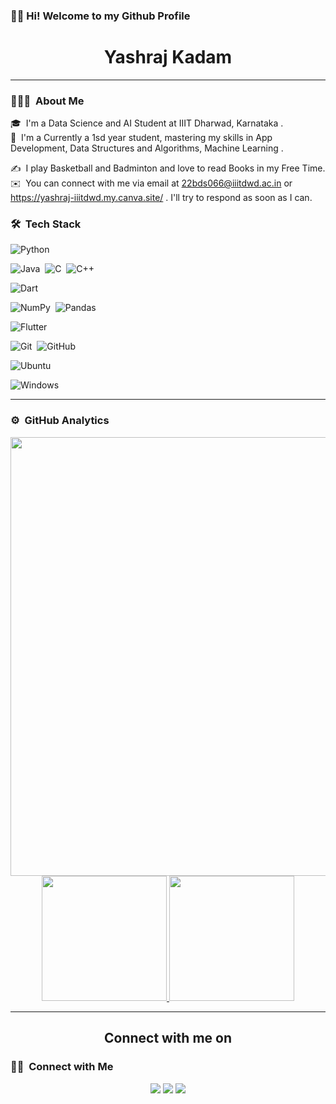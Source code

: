 ### 👋🏼 Hi! Welcome to my Github Profile

<h1 align="center"> Yashraj Kadam</h1>

---

### 👨🏻‍💻 &nbsp;About Me

🎓 &nbsp;I'm a Data Science and AI Student at IIIT Dharwad, Karnataka .\
🌱 &nbsp;I'm a Currently a 1sd year student, mastering my skills in App Development, Data Structures and Algorithms, Machine Learning .
<!-- 🧑🏽‍🔬 &nbsp;Quantum Computing Enthusiast. Exploring and Learning Deep Learning and its potential appliaction in Quantum Computing. \ --> 
✍️ &nbsp;I play Basketball and Badminton and love to read Books in my Free Time.\
✉️ &nbsp;You can connect with me via email at 22bds066@iiitdwd.ac.in or https://yashraj-iiitdwd.my.canva.site/ . I'll try to respond as soon as I can. 




### 🛠 &nbsp;Tech Stack


![Python](https://img.shields.io/badge/python-3670A0?style=for-the-badge&logo=python&logoColor=ffdd54)&nbsp;
<!-- ![JavaScript](https://img.shields.io/badge/javascript-%23323330.svg?style=for-the-badge&logo=javascript&logoColor=%23F7DF1E)&nbsp; -->
![Java](https://img.shields.io/badge/java-%23ED8B00.svg?style=for-the-badge&logo=java&logoColor=white)&nbsp;
![C](https://img.shields.io/badge/c-%2300599C.svg?style=for-the-badge&logo=c&logoColor=white)&nbsp;
![C++](https://img.shields.io/badge/c++-%2300599C.svg?style=for-the-badge&logo=c%2B%2B&logoColor=white)&nbsp;
<!-- ![Shell Script](https://img.shields.io/badge/shell_script-%23121011.svg?style=for-the-badge&logo=gnu-bash&logoColor=white)&nbsp; -->
![Dart](https://img.shields.io/badge/dart-%230175C2.svg?style=for-the-badge&logo=dart&logoColor=white)&nbsp; 

<!-- ![Qiskit](https://img.shields.io/badge/Qiskit-%236929C4.svg?style=for-the-badge&logo=Qiskit&logoColor=white)&nbsp; -->
![NumPy](https://img.shields.io/badge/numpy-%23013243.svg?style=for-the-badge&logo=numpy&logoColor=white)&nbsp;
![Pandas](https://img.shields.io/badge/pandas-%23150458.svg?style=for-the-badge&logo=pandas&logoColor=white)&nbsp;
<!-- ![TensorFlow](https://img.shields.io/badge/TensorFlow-%23FF6F00.svg?style=for-the-badge&logo=TensorFlow&logoColor=white)&nbsp;  -->

<!-- ![Arduino](https://img.shields.io/badge/-Arduino-00979D?style=for-the-badge&logo=Arduino&logoColor=white)&nbsp;
![Raspberry Pi](https://img.shields.io/badge/-RaspberryPi-C51A4A?style=for-the-badge&logo=Raspberry-Pi)&nbsp;
![ROS](https://img.shields.io/badge/ros-%230A0FF9.svg?style=for-the-badge&logo=ros&logoColor=white)&nbsp;
![Zigbee](https://img.shields.io/badge/zigbee-%23EB0443.svg?style=for-the-badge&logo=zigbee&logoColor=white)&nbsp;  -->

![Flutter](https://img.shields.io/badge/Flutter-%2302569B.svg?style=for-the-badge&logo=Flutter&logoColor=white)&nbsp;
<!-- ![NodeJS](https://img.shields.io/badge/node.js-6DA55F?style=for-the-badge&logo=node.js&logoColor=white)&nbsp;
![Express.js](https://img.shields.io/badge/express.js-%23404d59.svg?style=for-the-badge&logo=express&logoColor=%2361DAFB)&nbsp;
![React](https://img.shields.io/badge/react-%2320232a.svg?style=for-the-badge&logo=react&logoColor=%2361DAFB) -->

![Git](https://img.shields.io/badge/git-%23F05033.svg?style=for-the-badge&logo=git&logoColor=white)&nbsp;
![GitHub](https://img.shields.io/badge/github-%23121011.svg?style=for-the-badge&logo=github&logoColor=white)&nbsp;
<!-- ![Markdown](https://img.shields.io/badge/-Markdown-05122A?style=flat&logo=markdown)
![LaTeX](https://img.shields.io/badge/latex-%23008080.svg?style=for-the-badge&logo=latex&logoColor=white)
![Vim](https://img.shields.io/badge/VIM-%2311AB00.svg?style=for-the-badge&logo=vim&logoColor=white) -->

<!-- ![macOS](https://img.shields.io/badge/mac%20os-000000?style=for-the-badge&logo=macos&logoColor=F0F0F0) -->
![Ubuntu](https://img.shields.io/badge/Ubuntu-E95420?style=for-the-badge&logo=ubuntu&logoColor=white)
<!-- ![Manjaro](https://img.shields.io/badge/Manjaro-35BF5C?style=for-the-badge&logo=Manjaro&logoColor=white) -->
![Windows](https://img.shields.io/badge/Windows-0078D6?style=for-the-badge&logo=windows&logoColor=white)

---
### ⚙️ &nbsp;GitHub Analytics

<p align="center">
  <img align="left" src="https://activity-graph.herokuapp.com/graph?username=yashraj9922&bg_color=011627&color=e4e2e2&line=fafafa&point=f4f2f2&area=true&hide_border=true" width='702.21' />

<a href="https://github.com/yashraj9922">
  <img height="200em" src="https://github-readme-stats-eight-theta.vercel.app/api?username=yashraj9922&show_icons=true&theme=vue-dark&include_all_commits=true&count_private=true"/>
  <img height="200em" src="https://github-readme-stats-eight-theta.vercel.app/api/top-langs/?username=yashraj9922&layout=compact&langs_count=8&theme=vue-dark"/>
</a>
</p>

<!-- 
<hr>
<h2 align="center">Github Trophies</h2>
<p align="center">
<img src="https://github-profile-trophy.vercel.app/?username=yashraj9922&theme=darkhub">
</p>
</br>   -->


<hr>
<h2 align="center">Connect with me on</h2>


### 🤝🏻 &nbsp;Connect with Me

<p align="center">
<a href="https://www.linkedin.com/in/yashraj-kadam/"><img src="https://img.shields.io/badge/-Yashraj%20Kadam-0077B5?style=flat-the-badge&logo=Linkedin&logoColor=white"/></a>
<a href="mailto:22bds066@iiitdwd.ac.in"><img src="https://img.shields.io/badge/-22bds066@iiitdwd.ac.in-D14836?style=flat-square&logo=Gmail&logoColor=white"/></a>
<a href="mailto:kadamyashraj2004@gmail.com"><img src="https://img.shields.io/badge/-kadamyashraj2004@gmail.com-D14836?style=flat-square&logo=Gmail&logoColor=white"/></a>
<!-- <a href="https://www.instagram.com/90rakeleb_gnaruag/"><img src="https://img.shields.io/badge/-90Rakeleb_gnaruag-E4405F?style=flat-the-badge&logo=Instagram&logoColor=white"/></a>
<a href="https://www.facebook.com/zaz.kem"><img src="https://img.shields.io/badge/-Gaurang%20Belekar-1877F2?style=flat-the-badge&logo=Facebook&logoColor=white"/></a> -->
